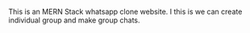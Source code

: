 This is an MERN Stack whatsapp clone website. I this is we can create individual group and make group chats.
